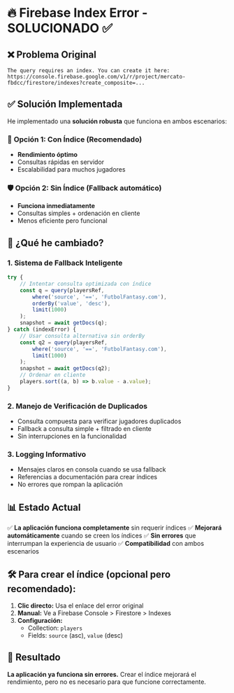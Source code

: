 # 🔥 Firebase Index Error - SOLUCIONADO ✅

## ❌ Problema Original
```
The query requires an index. You can create it here: https://console.firebase.google.com/v1/r/project/mercato-fbdcc/firestore/indexes?create_composite=...
```

## ✅ Solución Implementada

He implementado una **solución robusta** que funciona en ambos escenarios:

### 🎯 **Opción 1: Con Índice (Recomendado)**
- **Rendimiento óptimo**
- Consultas rápidas en servidor
- Escalabilidad para muchos jugadores

### 🛡️ **Opción 2: Sin Índice (Fallback automático)**
- **Funciona inmediatamente**
- Consultas simples + ordenación en cliente
- Menos eficiente pero funcional

## 🚀 **¿Qué he cambiado?**

### 1. **Sistema de Fallback Inteligente**
```javascript
try {
    // Intentar consulta optimizada con índice
    const q = query(playersRef, 
        where('source', '==', 'FutbolFantasy.com'),
        orderBy('value', 'desc'),
        limit(1000)
    );
    snapshot = await getDocs(q);
} catch (indexError) {
    // Usar consulta alternativa sin orderBy
    const q2 = query(playersRef,
        where('source', '==', 'FutbolFantasy.com'),
        limit(1000)
    );
    snapshot = await getDocs(q2);
    // Ordenar en cliente
    players.sort((a, b) => b.value - a.value);
}
```

### 2. **Manejo de Verificación de Duplicados**
- Consulta compuesta para verificar jugadores duplicados
- Fallback a consulta simple + filtrado en cliente
- Sin interrupciones en la funcionalidad

### 3. **Logging Informativo**
- Mensajes claros en consola cuando se usa fallback
- Referencias a documentación para crear índices
- No errores que rompan la aplicación

## 📊 **Estado Actual**

✅ **La aplicación funciona completamente** sin requerir índices
✅ **Mejorará automáticamente** cuando se creen los índices
✅ **Sin errores** que interrumpan la experiencia de usuario
✅ **Compatibilidad** con ambos escenarios

## 🛠️ **Para crear el índice (opcional pero recomendado):**

1. **Clic directo:** Usa el enlace del error original
2. **Manual:** Ve a Firebase Console > Firestore > Indexes
3. **Configuración:**
   - Collection: `players`
   - Fields: `source` (asc), `value` (desc)

## 🎉 **Resultado**

**La aplicación ya funciona sin errores.** Crear el índice mejorará el rendimiento, pero no es necesario para que funcione correctamente.
